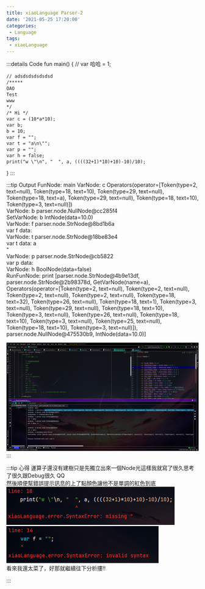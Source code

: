 ```yaml
---
title: xiaoLanguage Parser-2
date: '2021-05-25 17:20:00'
categories:
 - Language
tags:
 - xiaoLanguage
---
```


:::details Code
fun main() {
    // var 哈哈 = 1;
    
    // adsdsdsdsdsdsd
    /*****
    OAO
    Test
    www
    */
    /* Hi */
    var c = (10*a*10);
    var b;
    b = 10;
    var f = "";
    var t = "a\n\"";
    var p = ""; 
    var h = false;
    print("w \"\n", "  ", a, ((((32+1)*10)+10)-10)/10);
}
:::

:::tip Output
FunNode: main
VarNode: c Operators(operator=[Token(type=2, text=null), Token(type=18, text=10), Token(type=29, text=null), Token(type=18, text=a), Token(type=29, text=null), Token(type=18, text=10), Token(type=3, text=null)]) <br>
VarNode: b parser.node.NullNode@cc285f4<br>
SetVarNode: b IntNode(data=10.0)<br>
VarNode: f parser.node.StrNode@8bd1b6a<br>
var f data: <br>
VarNode: t parser.node.StrNode@18be83e4<br>
var t data: a<br>
"<br>
VarNode: p parser.node.StrNode@cb5822<br>
var p data: <br>
VarNode: h BoolNode(data=false)<br>
RunFunNode: print [parser.node.StrNode@4b9e13df, parser.node.StrNode@2b98378d, GetVarNode(name=a), Operators(operator=[Token(type=2, text=null), Token(type=2, text=null), Token(type=2, text=null), Token(type=2, text=null), Token(type=18, text=32), Token(type=26, text=null), Token(type=18, text=1), Token(type=3, text=null), Token(type=29, text=null), Token(type=18, text=10), Token(type=3, text=null), Token(type=26, text=null), Token(type=18, text=10), Token(type=3, text=null), Token(type=25, text=null), Token(type=18, text=10), Token(type=3, text=null)]), parser.node.NullNode@475530b9, IntNode(data=10.0)]<br>

![就是圖片別懷疑](./image/code-12.png)
:::

:::tip 心得
運算子還沒有建樹只是先獨立出來一個Node光這樣我就寫了很久思考了很久跟Debug很久 QQ <br>
然後順便幫錯誤提示訊息的上了點顏色讓他不是單調的紅色到底 <br>
![就是圖片別懷疑](./image/code-13.png) <br>
![就是圖片別懷疑](./image/code-14.png) <br>
看來我還太菜了，好那就繼續往下分析摟!!

:::
